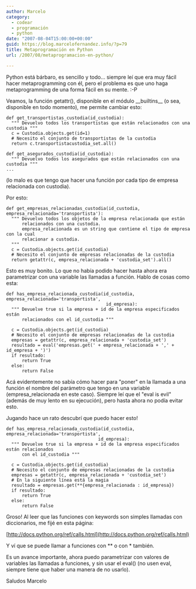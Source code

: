 ```yaml
---
author: Marcelo
category:
  - codear
  - programación
  - python
date: "2007-08-04T15:00:00+00:00"
guid: https://blog.marcelofernandez.info/?p=79
title: Metaprogramación en Python
url: /2007/08/metaprogramacion-en-python/

---
```

Python está bárbaro, es sencillo y todo... siempre leí que era muy fácil hacer metaprogramming con él, pero el problema es que uno haga metaprogramming de una forma fácil en su mente. :-P

Veamos, la función getattr(), disponible en el módulo \_\_builtins\_\_ (o sea, disponible en todo momento), me permite cambiar esto:

```
def get_transportistas_custodia(id_custodia):
  """ Devuelvo todos los transportistas que están relacionados con una custodia """
  c = Custodia.objects.get(id=1)
  # Necesito el conjunto de transportistas de la custodia
  return c.transportistacustodia_set.all()

def get_asegurados_custodia(id_custodia):
  """ Devuelvo todos los asegurados que están relacionados con una custodia """
...
```

(lo malo es que tengo que hacer una función por cada tipo de empresa relacionada con custodia).

Por esto:

```
def get_empresas_relacionadas_custodia(id_custodia, empresa_relacionada='transportista'):
  """ Devuelvo todos los objetos de la empresa relacionada que están
      relacionados con una custodia.
      empresa_relacionada es un string que contiene el tipo de empresa con la cual
      relacionar a custodia.
  """
  c = Custodia.objects.get(id_custodia)
  # Necesito el conjunto de empresas relacionadas de la custodia
  return getattr(c, empresa_relacionada + 'custodia_set').all()
```

Esto es muy bonito. Lo que no había podido hacer hasta ahora era parametrizar con una variable las llamadas a función. Hablo de cosas como esta:

```
def has_empresa_relacionada_custodia(id_custodia, empresa_relacionada='transportista',
                                      id_empresa):
  """ Devuelve true si la empresa + id de la empresa especificados están
      relacionados con el id_custodia """

  c = Custodia.objects.get(id_custodia)
  # Necesito el conjunto de empresas relacionadas de la custodia
  empresas = getattr(c, empresa_relacionada + 'custodia_set')
  resultado = eval('empresas.get(' + empresa_relacionada + ',' + id_empresa + ')')
  if resultado:
      return True
  else:
      return False
```

Acá evidentemente no sabía cómo hacer para "poner" en la llamada a una función el nombre del parámetro que tengo en una variable (empresa\_relacionada en este caso). Siempre leí que el "eval is evil" (además de muy lento en su ejecución), pero hasta ahora no podía evitar esto.

Jugando hace un rato descubrí que puedo hacer esto!

```
def has_empresa_relacionada_custodia(id_custodia, empresa_relacionada='transportista',
                                   id_empresa):
  """ Devuelve true si la empresa + id de la empresa especificados están relacionados
      con el id_custodia """

  c = Custodia.objects.get(id_custodia)
  # Necesito el conjunto de empresas relacionadas de la custodia
  empresas = getattr(c, empresa_relacionada + 'custodia_set')
  # En la siguiente línea está la magia
  resultado = empresas.get(**{empresa_relacionada : id_empresa})
  if resultado:
      return True
  else:
      return False
```

Groso! Al leer que las funciones con keywords son simples llamadas con
diccionarios, me fijé en esta página:

[http://docs.python.org/ref/calls.html](http://docs.python.org/ref/calls.html)

Y ví que se puede llamar a funciones con \*\* o con \* también.

Es un avance importante, ahora puedo parametrizar con valores de variables las llamadas a funciones, y sin usar el eval() (no usen eval, siempre tiene que haber una manera de no usarlo).

Saludos
Marcelo
